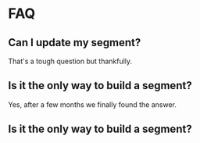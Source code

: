 # FAQ

## Can I update my segment?

That's a tough question but thankfully.

## Is it the only way to build a segment?

Yes, after a few months we finally found the answer. 

## Is it the only way to build a segment?



